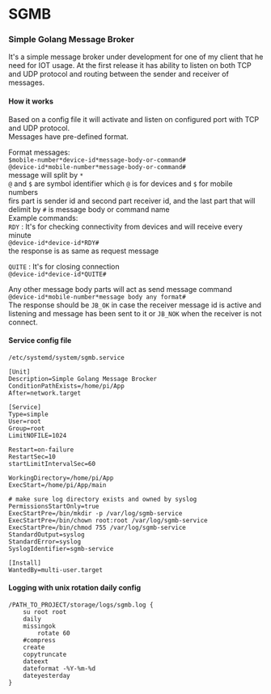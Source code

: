 # SGMB
### Simple Golang Message Broker
It's a simple message broker under development for one of my client that he need for IOT usage.
At the first release it has ability to listen on both TCP and UDP protocol and routing between the sender and receiver of messages. 
#### How it works
Based on a config file it will activate and listen on configured port with TCP and UDP protocol.\
Messages have pre-defined format.

Format messages:\
`$mobile-number*device-id*message-body-or-command#`\
`@device-id*mobile-number*message-body-or-command#`\
message will split by `*`\
`@` and `$` are symbol identifier which `@` is for devices and `$` for mobile numbers\
firs part is sender id and second part receiver id, and the last part that will delimit by `#` is message body or command name\
Example commands:\
`RDY` : It's for checking connectivity from devices and will receive every minute\
`@device-id*device-id*RDY#`\
the response is as same as request message

`QUITE` : It's for closing connection\
`@device-id*device-id*QUITE#`

Any other message body parts will act as send message command\
`@device-id*mobile-number*message body any format#`\
The response should be `JB_OK` in case the receiver message id is active and listening and message has been sent to it 
or `JB_NOK` when the receiver is not connect. 

#### Service config file
`/etc/systemd/system/sgmb.service`
```
[Unit]
Description=Simple Golang Message Brocker
ConditionPathExists=/home/pi/App
After=network.target
 
[Service]
Type=simple
User=root
Group=root
LimitNOFILE=1024

Restart=on-failure
RestartSec=10
startLimitIntervalSec=60

WorkingDirectory=/home/pi/App
ExecStart=/home/pi/App/main

# make sure log directory exists and owned by syslog
PermissionsStartOnly=true
ExecStartPre=/bin/mkdir -p /var/log/sgmb-service
ExecStartPre=/bin/chown root:root /var/log/sgmb-service
ExecStartPre=/bin/chmod 755 /var/log/sgmb-service
StandardOutput=syslog
StandardError=syslog
SyslogIdentifier=sgmb-service
 
[Install]
WantedBy=multi-user.target
```
#### Logging with unix rotation daily config
```
/PATH_TO_PROJECT/storage/logs/sgmb.log {
  	su root root
	daily
	missingok
        rotate 60
	#compress
	create
	copytruncate
	dateext
	dateformat -%Y-%m-%d
	dateyesterday
}
```
